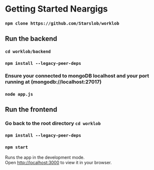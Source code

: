 # Getting Started Neargigs

### `npm clone https://github.com/Starslob/worklob`

## Run the backend

### `cd worklob/backend`

### `npm install --legacy-peer-deps`

### Ensure your connected to mongoDB localhost and your port running at (mongodb://localhost:27017)

### `node app.js`

## Run the frontend

### Go back to the root directory `cd worklob`

### `npm install --legacy-peer-deps`

### `npm start`

Runs the app in the development mode.\
Open [http://localhost:3000](http://localhost:3000) to view it in your browser.

